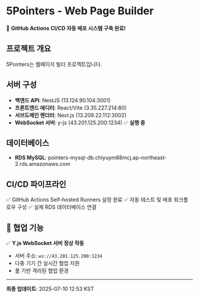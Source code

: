 # 5Pointers - Web Page Builder

🚀 **GitHub Actions CI/CD 자동 배포 시스템 구축 완료!**

## 프로젝트 개요
5Pointers는 웹페이지 빌더 프로젝트입니다.

## 서버 구성
- **백엔드 API**: NestJS (13.124.90.104:3001)
- **프론트엔드 에디터**: React/Vite (3.35.227.214:80)
- **서브도메인 렌더러**: Next.js (13.209.22.112:3002)
- **WebSocket 서버**: y-js (43.201.125.200:1234) ✅ **실행 중**

## 데이터베이스
- **RDS MySQL**: pointers-mysql-db.chiyuym88mcj.ap-northeast-2.rds.amazonaws.com

## CI/CD 파이프라인
✅ GitHub Actions Self-hosted Runners 설정 완료
✅ 자동 테스트 및 배포 워크플로우 구성
✅ 실제 RDS 데이터베이스 연결

## 🤝 협업 기능
✅ **Y.js WebSocket 서버 정상 작동**
- 서버 주소: `ws://43.201.125.200:1234`
- 다중 기기 간 실시간 협업 지원
- 룸 기반 격리된 협업 환경

---
**최종 업데이트**: 2025-07-10 12:53 KST

